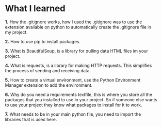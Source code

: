 
# What I learned

**1.** How the .gitignore works, how I used the .gitignore was to use the extension available on python to automatically create the .gitignore file in my project.

**2.** How to use pip to install packages.

**3.** What is BeautifulSoup, is a library for pulling data HTML files im your project.

**4.** What is requests, is a library for making HTTP requests. This simplifies the process of sending and receiving data.

**5.** How to create a virtual environment, use the Python Environment Manager extension to add the environment.

**6.** Why do you need a requirements textfile, this is where you store all the packages that you installed to use in your project. So if someone else wants to use your project they know what packages to install for it to work.

**7.** What needs to be in your main python file, you need to import the libraries that is used here.
